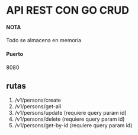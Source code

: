 # API REST CON GO CRUD

#### NOTA
Todo se almacena en memoria

#### Puerto 
8080

## rutas
1. /v1/persons/create
2. /v1/persons/get-all
3. /v1/persons/update (requiere query param id)
4. /v1/persons/delete (requiere query param id)
5. /v1/persons/get-by-id (requiere query param id)
